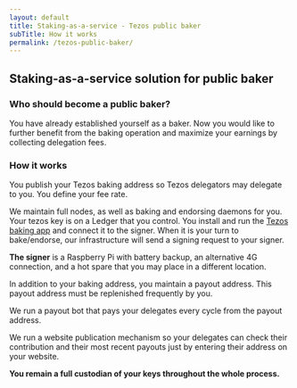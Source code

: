 ```yaml
---
layout: default
title: Staking-as-a-service - Tezos public baker
subTitle: How it works
permalink: /tezos-public-baker/
---
```


## Staking-as-a-service solution for public baker

### Who should become a public baker?

You have already established yourself as a baker. Now you would like to further benefit from the baking operation and maximize your earnings by collecting delegation fees. 

### How it works

You publish your Tezos baking address so Tezos delegators may delegate to you. You define your fee rate.

We maintain full nodes, as well as baking and endorsing daemons for you. Your tezos key is on a Ledger that you control. You install and run the [Tezos baking app]("https://github.com/obsidiansystems/ledger-app-tezos") and connect it to the signer. When it is your turn to bake/endorse, our infrastructure will send a signing request to your signer.

<b>The signer</b> is a Raspberry Pi with battery backup, an alternative 4G connection, and a hot spare that you may place in a different location.

In addition to your baking address, you maintain a payout address. This payout address must be replenished frequently by you.

We run a payout bot that pays your delegates every cycle from the payout address.

We run a website publication mechanism so your delegates can check their contribution and their most recent payouts just by entering their address on your website.

<b>You remain a full custodian of your keys throughout the whole process.</b>